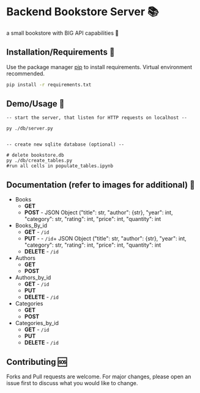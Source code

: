 # Backend Bookstore Server 📚

a small bookstore with BIG API capabilities 🦾

## Installation/Requirements 🔩

Use the package manager [pip](https://pip.pypa.io/en/stable/) to install requirements. Virtual environment recommended.

```bash
pip install -r requirements.txt
```

## Demo/Usage 👤

```
-- start the server, that listen for HTTP requests on localhost --

py ./db/server.py


-- create new sqlite database (optional) --

# delete bookstore.db
py ./db/create_tables.py
#run all cells in populate_tables.ipynb

```

## Documentation (refer to images for additional) 🏫

- Books
    * **GET** 
    * **POST** - JSON Object ("title": str, "author": {str}, "year": int, "category": str, "rating": int, "price": int, "quantity": int 
- Books_By_id
    * **GET** - `/id`
    * **PUT** - - `/id`+ JSON Object ("title": str, "author": {str}, "year": int, "category": str, "rating": int, "price": int, "quantity": int
    * **DELETE** - `/id`
- Authors
    * **GET**
    * **POST**
- Authors_by_id
    * **GET** - `/id`
    * **PUT**
    * **DELETE** - `/id`
- Categories
    * **GET** 
    * **POST**
- Categories_by_id
    * **GET** - `/id`
    * **PUT**
    * **DELETE** - `/id`

## Contributing 🆘

Forks and Pull requests are welcome. For major changes, please open an issue first to discuss what you would like to change.
